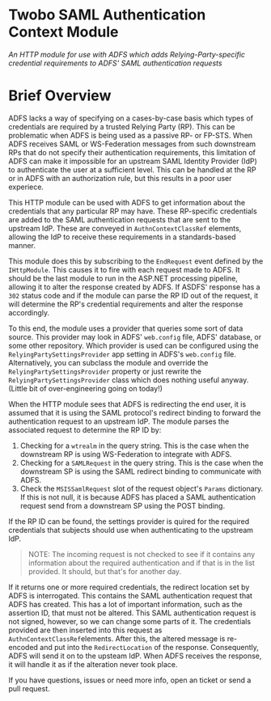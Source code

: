 # Twobo SAML Authentication Context Module

_An HTTP module for use with ADFS which adds Relying-Party-specific credential requirements to ADFS' SAML authentication requests_

# Brief Overview

ADFS lacks a way of specifying on a cases-by-case basis which types of credentials are required by a trusted Relying Party (RP). This can be problematic when ADFS is being used as a passive RP- or FP-STS. When ADFS receives SAML or WS-Federation messages from such downstream RPs that do not specify their authentication requirements, this limitation of ADFS can make it impossible for an upstream SAML Identity Provider (IdP) to authenticate the user at a sufficient level. This can be handled at the RP or in ADFS with an authorization rule, but this results in a poor user experiece. 

This HTTP module can be used with ADFS to get information about the credentials that any particular RP may have. These RP-specific credentials are added to the SAML authentication requests that are sent to the upstream IdP. These are conveyed in `AuthnContextClassRef` elements, allowing the IdP to receive these requirements in a standards-based manner.

This module does this by subscribing to the `EndRequest` event defined by the `IHttpModule`. This causes it to fire with each request made to ADFS. It should be the last module to run in the ASP.NET processing pipeline, allowing it to alter the response created by ADFS. If ASDFS' response has a `302` status code and if the module can parse the RP ID out of the request, it will determine the RP's credential requirements and alter the response accordingly.

To this end, the module uses a provider that queries some sort of data source. This provider may look in ADFS' `web.config` file, ADFS' database, or some other repository. Which provider is used can be configured using the `RelyingPartySettingsProvider` app setting in ADFS's `web.config` file. Alternatively, you can subclass the module and override the `RelyingPartySettingsProvider` property or just rewrite the `RelyingPartySettingsProvider` class which does nothing useful anyway. (Little bit of over-engineering going on today!)

When the HTTP module sees that ADFS is redirecting the end user, it is assumed that it is using the SAML protocol's redirect binding to forward the authentication request to an upstream IdP. The module parses the associated request to determine the RP ID by:

1. Checking for a `wtrealm` in the query string. This is the case when the downstream RP is using WS-Federation to integrate with ADFS.
2. Checking for a `SAMLRequest` in the query string. This is the case when the downstream SP is using the SAML redirect binding to communicate with ADFS.
3. Check the `MSISSamlRequest` slot of the request object's `Params` dictionary. If this is not null, it is because ADFS has placed a SAML authentication request send from a downstream SP using the POST binding.

If the RP ID can be found, the settings provider is quired for the required credentials that subjects should use when authenticating to the upstream IdP. 

> NOTE: The incoming request is not checked to see if it contains any information about the required authentication and if that is in the list provided. It should, but that's for another day.

If it returns one or more required credentials, the redirect location set by ADFS is interrogated. This contains the SAML authentication request that ADFS has created. This has a lot of important information, such as the assertion ID, that must not be altered. This SAML authentication request is not signed, however, so we can change some parts of it. The credentials provided are then inserted into this request as `AuthnContextClassRef`elements. After this, the altered message is re-encoded and put into the `RedirectLocation` of the response. Consequently, ADFS will send it on to the upsteam IdP. When ADFS receives the response, it will handle it as if the alteration never took place.

If you have questions, issues or need more info, open an ticket or send a pull request.